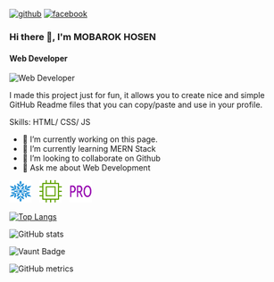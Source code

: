 
[<img src='https://cdn.jsdelivr.net/npm/simple-icons@3.0.1/icons/github.svg' alt='github' height='40'>](https://github.com/mobarok2004)  [<img src='https://cdn.jsdelivr.net/npm/simple-icons@3.0.1/icons/facebook.svg' alt='facebook' height='40'>](https://www.facebook.com/mobarok2004)  

### Hi there 👋, I'm MOBAROK HOSEN
#### Web Developer 
![Web Developer ](https://itechnasik.com/wp-content/uploads/2023/11/Mern-Stack-Developer-1024x534.png)

I made this project just for fun, it allows you to create nice and simple GitHub Readme files that you can copy/paste and use in your profile.

Skills: HTML/ CSS/ JS

- 🔭 I’m currently working on this page. 
- 🌱 I’m currently learning MERN Stack  
- 👯 I’m looking to collaborate on Github 
- 💬 Ask me about Web Development  

<a href='https://archiveprogram.github.com/'><img src='https://raw.githubusercontent.com/acervenky/animated-github-badges/master/assets/acbadge.gif' width='40' height='40'></a> <a href='https://docs.github.com/en/developers'><img src='https://raw.githubusercontent.com/acervenky/animated-github-badges/master/assets/devbadge.gif' width='40' height='40'></a> <a href='https://github.com/pricing'><img src='https://raw.githubusercontent.com/acervenky/animated-github-badges/master/assets/pro.gif' width='40' height='40'></a> 

[![Top Langs](https://github-readme-stats.vercel.app/api/top-langs/?username=mobarok2004)](https://github.com/anuraghazra/github-readme-stats)

![GitHub stats](https://github-readme-stats.vercel.app/api?username=mobarok2004&show_icons=true)  

![Vaunt Badge](https://api.vaunt.dev/v1/github/entities/mobarok2004/contributions?format=svg&private=false)  

![GitHub metrics](https://metrics.lecoq.io/mobarok2004)  

